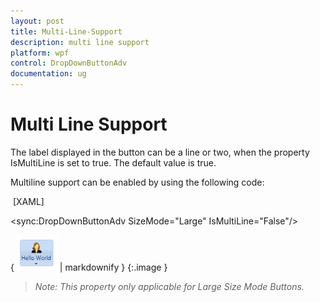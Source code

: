 ```yaml
---
layout: post
title: Multi-Line-Support
description: multi line support
platform: wpf
control: DropDownButtonAdv
documentation: ug
---
```


# Multi Line Support

The label displayed in the button can be a line or two, when the property IsMultiLine is set to true. The default value is true.

Multiline support can be enabled by using the following code:



 [XAML]

&lt;sync:DropDownButtonAdv SizeMode="Large" IsMultiLine="False"/&gt;



{ ![](Multi-Line-Support_images/Multi-Line-Support_img1.png) | markdownify }
{:.image }


> _Note: This property only applicable for Large Size Mode Buttons._



